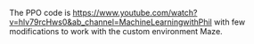 The PPO code is https://www.youtube.com/watch?v=hlv79rcHws0&ab_channel=MachineLearningwithPhil
with few modifications to work with the custom environment Maze.
